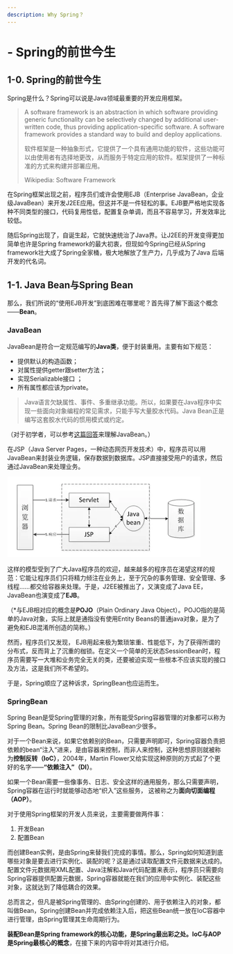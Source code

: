 ```yaml
---
description: Why Spring？
---
```


# - Spring的前世今生

## 1-0. Spring的前世今生

Spring是什么？Spring可以说是Java领域最重要的开发应用框架。

> A software framework is an abstraction in which software providing generic functionality can be selectively changed by additional user-written code, thus providing application-specific software. A software framework provides a standard way to build and deploy applications.
>
> 软件框架是一种抽象形式，它提供了一个具有通用功能的软件，这些功能可以由使用者有选择地更改，从而服务于特定应用的软件。框架提供了一种标准的方式来构建并部署应用。
>
> Wikipedia: Software Framework

在Spring框架出现之前，程序员们或许会使用EJB（Enterprise JavaBean，企业级JavaBean）来开发J2EE应用。但这并不是一件轻松的事。EJB要严格地实现各种不同类型的接口，代码复用性低，配置复杂单调，而且不容易学习，开发效率比较低。

随后Spring出现了，自诞生起，它就快速统治了Java界。让J2EE的开发变得更加简单也许是Spring framework的最大初衷，但现如今Spring已经从Spring framework壮大成了Spring全家桶，极大地解放了生产力，几乎成为了Java 后端开发的代名词。

## 1-1. Java Bean与Spring Bean

那么，我们所说的“使用EJB开发”到底困难在哪里呢？首先得了解下面这个概念——**Bean**。

### JavaBean 

JavaBean是符合一定规范编写的**Java类**，便于封装重用。主要有如下规范： 

* 提供默认的构造函数；
* 对属性提供getter跟setter方法；
* 实现Serializable接口 ；
* 所有属性都应该为private。

> Java语言欠缺属性、事件、多重继承功能。所以，如果要在Java程序中实现一些面向对象编程的常见需求，只能手写大量胶水代码。Java Bean正是编写这套胶水代码的惯用模式或约定。

（对于初学者，可以参考[这篇回答](https://www.zhihu.com/question/19773379/answer/31625054)来理解JavaBean。）

在JSP（Java Server Pages，一种动态网页开发技术）中，程序员可以用JavaBean来封装业务逻辑，保存数据到数据库。JSP直接接受用户的请求，然后通过JavaBean来处理业务。

![JSP Model 2](../.gitbook/assets/image%20%282%29.png)

这样的模型受到了广大Java程序员的欢迎，越来越多的程序员在渴望这样的规范：它能让程序员们只将精力倾注在业务上，至于冗杂的事务管理、安全管理、多线程……都交给容器来处理。于是，J2EE被推出了，又演变成了Java EE，JavaBean也演变成了**EJB**。

（\*与EJB相对应的概念是**POJO**（Plain Ordinary Java Object）。POJO指的是简单的Java对象，实际上就是通指没有使用Entity Beans的普通java对象，是为了避免和EJB混淆所创造的简称。）

然而，程序员们又发现， EJB用起来极为繁琐笨重、性能低下，为了获得所谓的分布式，反而背上了沉重的枷锁。在定义一个简单的无状态SessionBean时，程序员需要写一大堆和业务完全无关的类，还要被迫实现一些根本不应该实现的接口及方法，这是我们所不希望的。

于是，Spring顺应了这种诉求，SpringBean也应运而生。

### SpringBean

Spring Bean是受Spring管理的对象，所有能受Spring容器管理的对象都可以称为Spring Bean。Spring Bean的限制比JavaBean少很多。

对于一个Bean来说，如果它依赖别的Bean，只需要声明即可，Spring容器负责把依赖的bean“注入“进来，是由容器来控制，而非人来控制，这种思想原则就被称为**控制反转（IoC）**，2004年，Martin Flower又给实现这种原则的方式起了个更好的名字——**“依赖注入”（DI）**。

如果一个Bean需要一些像事务、日志、安全这样的通用服务，那么只需要声明，Spring容器在运行时就能够动态地“织入”这些服务， 这被称之为**面向切面编程（AOP）**。

对于使用Spring框架的开发人员来说，主要需要做两件事：

1. 开发Bean
2. 配置Bean

而创建Bean实例，是由Spring来替我们完成的事情。那么，Spring如何知道到底哪些对象是要去进行实例化、装配的呢？这是通过读取配置文件元数据来达成的。配置文件元数据用XML配置、Java注解和Java代码配置来表示，程序员只需要向Spring容器提供配置元数据，Spring容器就能在我们的应用中实例化、装配这些对象，这就达到了降低耦合的效果。

总而言之，但凡是被Spring管理的、由Spring创建的、用于依赖注入的对象，都叫做Bean，Spring创建Bean并完成依赖注入后，把这些Bean统一放在IoC容器中进行管理，由Spring管理其生命周期行为。

**装配Bean是Spring framework的核心功能，是Spring最出彩之处。IoC与AOP是Spring最核心的概念**，在接下来的内容中将对其进行介绍。









